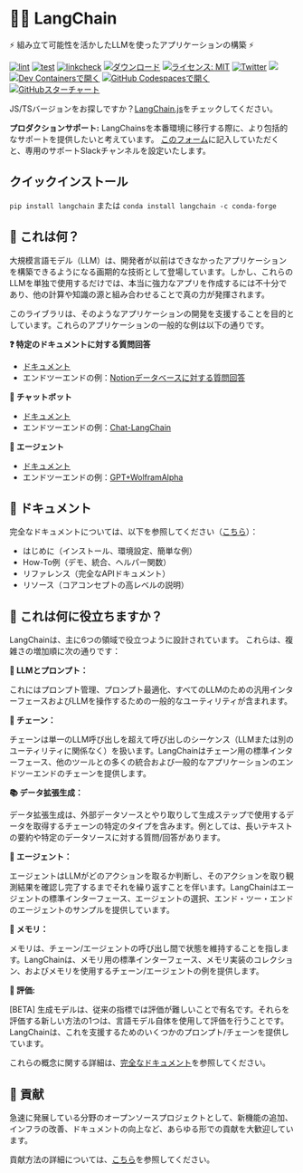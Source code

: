 # 🦜️🔗 LangChain

⚡ 組み立て可能性を活かしたLLMを使ったアプリケーションの構築 ⚡

[![lint](https://github.com/hwchase17/langchain/actions/workflows/lint.yml/badge.svg)](https://github.com/hwchase17/langchain/actions/workflows/lint.yml)
[![test](https://github.com/hwchase17/langchain/actions/workflows/test.yml/badge.svg)](https://github.com/hwchase17/langchain/actions/workflows/test.yml)
[![linkcheck](https://github.com/hwchase17/langchain/actions/workflows/linkcheck.yml/badge.svg)](https://github.com/hwchase17/langchain/actions/workflows/linkcheck.yml)
[![ダウンロード](https://static.pepy.tech/badge/langchain/month)](https://pepy.tech/project/langchain)
[![ライセンス: MIT](https://img.shields.io/badge/License-MIT-yellow.svg)](https://opensource.org/licenses/MIT)
[![Twitter](https://img.shields.io/twitter/url/https/twitter.com/langchainai.svg?style=social&label=Follow%20%40LangChainAI)](https://twitter.com/langchainai)
[![](https://dcbadge.vercel.app/api/server/6adMQxSpJS?compact=true&style=flat)](https://discord.gg/6adMQxSpJS)
[![Dev Containersで開く](https://img.shields.io/static/v1?label=Dev%20Containers&message=Open&color=blue&logo=visualstudiocode)](https://vscode.dev/redirect?url=vscode://ms-vscode-remote.remote-containers/cloneInVolume?url=https://github.com/hwchase17/langchain)
[![GitHub Codespacesで開く](https://github.com/codespaces/badge.svg)](https://codespaces.new/hwchase17/langchain)
[![GitHubスターチャート](https://img.shields.io/github/stars/hwchase17/langchain?style=social)](https://star-history.com/#hwchase17/langchain)


JS/TSバージョンをお探しですか？[LangChain.js](https://github.com/hwchase17/langchainjs)をチェックしてください。

**プロダクションサポート:** LangChainsを本番環境に移行する際に、より包括的なサポートを提供したいと考えています。
[このフォーム](https://forms.gle/57d8AmXBYp8PP8tZA)に記入していただくと、専用のサポートSlackチャンネルを設定いたします。

## クイックインストール

`pip install langchain`
または
`conda install langchain -c conda-forge`

## 🤔 これは何？

大規模言語モデル（LLM）は、開発者が以前はできなかったアプリケーションを構築できるようになる画期的な技術として登場しています。しかし、これらのLLMを単独で使用するだけでは、本当に強力なアプリを作成するには不十分であり、他の計算や知識の源と組み合わせることで真の力が発揮されます。

このライブラリは、そのようなアプリケーションの開発を支援することを目的としています。これらのアプリケーションの一般的な例は以下の通りです。

**❓ 特定のドキュメントに対する質問回答**

- [ドキュメント](https://langchain.readthedocs.io/en/latest/use_cases/question_answering.html)
- エンドツーエンドの例：[Notionデータベースに対する質問回答](https://github.com/hwchase17/notion-qa)

**💬 チャットボット**

- [ドキュメント](https://langchain.readthedocs.io/en/latest/use_cases/chatbots.html)
- エンドツーエンドの例：[Chat-LangChain](https://github.com/hwchase17/chat-langchain)

**🤖 エージェント**

- [ドキュメント](https://langchain.readthedocs.io/en/latest/modules/agents.html)
- エンドツーエンドの例：[GPT+WolframAlpha](https://huggingface.co/spaces/JavaFXpert/Chat-GPT-LangChain)

## 📖 ドキュメント

完全なドキュメントについては、以下を参照してください（[こちら](https://langchain.readthedocs.io/en/latest/?)）：

- はじめに（インストール、環境設定、簡単な例）
- How-To例（デモ、統合、ヘルパー関数）
- リファレンス（完全なAPIドキュメント）
- リソース（コアコンセプトの高レベルの説明）

## 🚀 これは何に役立ちますか？

LangChainは、主に6つの領域で役立つように設計されています。
これらは、複雑さの増加順に次の通りです：

**📃 LLMとプロンプト：**

これにはプロンプト管理、プロンプト最適化、すべてのLLMのための汎用インターフェースおよびLLMを操作するための一般的なユーティリティが含まれます。

**🔗 チェーン：**

チェーンは単一のLLM呼び出しを超えて呼び出しのシーケンス（LLMまたは別のユーティリティに関係なく）を扱います。LangChainはチェーン用の標準インターフェース、他のツールとの多くの統合および一般的なアプリケーションのエンドツーエンドのチェーンを提供します。

**📚 データ拡張生成：**

データ拡張生成は、外部データソースとやり取りして生成ステップで使用するデータを取得するチェーンの特定のタイプを含みます。例としては、長いテキストの要約や特定のデータソースに対する質問/回答があります。

**🤖 エージェント：**

エージェントはLLMがどのアクションを取るか判断し、そのアクションを取り観測結果を確認し完了するまでそれを繰り返すことを伴います。LangChainはエージェントの標準インターフェース、エージェントの選択、エンド・ツー・エンドのエージェントのサンプルを提供しています。

**🧠 メモリ：**

メモリは、チェーン/エージェントの呼び出し間で状態を維持することを指します。LangChainは、メモリ用の標準インターフェース、メモリ実装のコレクション、およびメモリを使用するチェーン/エージェントの例を提供します。

**🧐 評価:**

[BETA] 生成モデルは、従来の指標では評価が難しいことで有名です。それらを評価する新しい方法の1つは、言語モデル自体を使用して評価を行うことです。LangChainは、これを支援するためのいくつかのプロンプト/チェーンを提供しています。

これらの概念に関する詳細は、[完全なドキュメント](https://langchain.readthedocs.io/en/latest/)を参照してください。

## 💁 貢献

急速に発展している分野のオープンソースプロジェクトとして、新機能の追加、インフラの改善、ドキュメントの向上など、あらゆる形での貢献を大歓迎しています。

貢献方法の詳細については、[こちら](.github/CONTRIBUTING.md)を参照してください。
